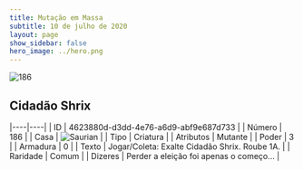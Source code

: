 ```yaml
---
title: Mutação em Massa
subtitle: 10 de julho de 2020
layout: page
show_sidebar: false
hero_image: ../hero.png
---
```


![186](https://cdn.keyforgegame.com/media/card_front/pt/479_186_RGCC6M9G2QRX_pt.png)

## Cidadão Shrix

|----|----|
| ID | 4623880d-d3dd-4e76-a6d9-abf9e687d733 |
| Número | 186 |
| Casa | ![Saurian](https://archonarcana.com/images/thumb/9/9e/Saurian_P.png/22px-Saurian_P.png "Sauro") |
| Tipo | Criatura |
| Atributos | Mutante |
| Poder | 3 |
| Armadura | 0 |
| Texto | Jogar/Coleta: Exalte Cidadão Shrix. Roube 1A. |
| Raridade | Comum |
| Dizeres | Perder a eleição foi apenas o começo… |
